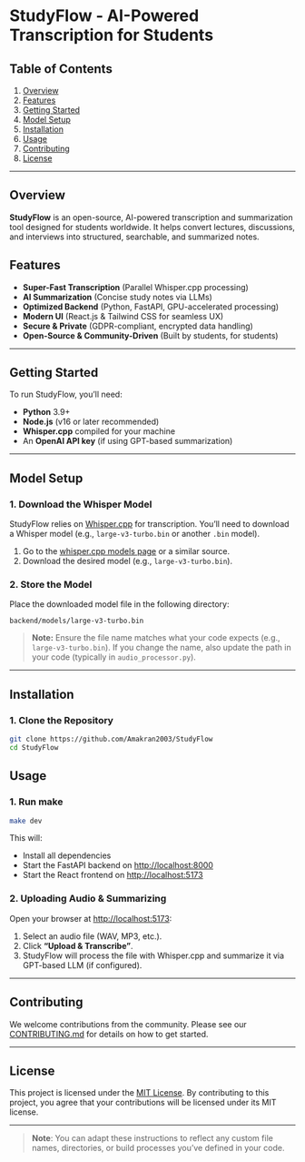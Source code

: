 # StudyFlow - AI-Powered Transcription for Students

## Table of Contents
1. [Overview](#overview)
2. [Features](#features)
3. [Getting Started](#getting-started)
4. [Model Setup](#model-setup)
5. [Installation](#installation)
6. [Usage](#usage)
7. [Contributing](#contributing)
8. [License](#license)

---

## Overview
**StudyFlow** is an open-source, AI-powered transcription and summarization tool designed for students worldwide. It helps convert lectures, discussions, and interviews into structured, searchable, and summarized notes.

## Features
- **Super-Fast Transcription** (Parallel Whisper.cpp processing)  
- **AI Summarization** (Concise study notes via LLMs)  
- **Optimized Backend** (Python, FastAPI, GPU-accelerated processing)  
- **Modern UI** (React.js & Tailwind CSS for seamless UX)  
- **Secure & Private** (GDPR-compliant, encrypted data handling)  
- **Open-Source & Community-Driven** (Built by students, for students)

---

## Getting Started

To run StudyFlow, you’ll need:

- **Python** 3.9+  
- **Node.js** (v16 or later recommended)  
- **Whisper.cpp** compiled for your machine  
- An **OpenAI API key** (if using GPT-based summarization)

---

## Model Setup

### 1. Download the Whisper Model
StudyFlow relies on [Whisper.cpp](https://github.com/ggerganov/whisper.cpp) for transcription. You’ll need to download a Whisper model (e.g., `large-v3-turbo.bin` or another `.bin` model). 

1. Go to the [whisper.cpp models page](https://github.com/ggerganov/whisper.cpp#ggml-format) or a similar source.
2. Download the desired model (e.g., `large-v3-turbo.bin`).

### 2. Store the Model
Place the downloaded model file in the following directory:
```
backend/models/large-v3-turbo.bin
```
> **Note:** Ensure the file name matches what your code expects (e.g., `large-v3-turbo.bin`). If you change the name, also update the path in your code (typically in `audio_processor.py`).

---

## Installation

### 1. Clone the Repository
```bash
git clone https://github.com/Amakran2003/StudyFlow
cd StudyFlow
```

## Usage

### 1. Run make
```bash
make dev
```
This will:
- Install all dependencies
- Start the FastAPI backend on [http://localhost:8000](http://localhost:8000)  
- Start the React frontend on [http://localhost:5173](http://localhost:5173)

### 2. Uploading Audio & Summarizing
Open your browser at [http://localhost:5173](http://localhost:5173):
1. Select an audio file (WAV, MP3, etc.).
2. Click **“Upload & Transcribe”**.
3. StudyFlow will process the file with Whisper.cpp and summarize it via GPT-based LLM (if configured).

---

## Contributing
We welcome contributions from the community. Please see our [CONTRIBUTING.md](./CONTRIBUTING.md) for details on how to get started.

---

## License
This project is licensed under the [MIT License](./LICENSE). By contributing to this project, you agree that your contributions will be licensed under its MIT license.

---

> **Note**: You can adapt these instructions to reflect any custom file names, directories, or build processes you’ve defined in your code.